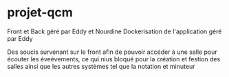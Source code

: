 # projet-qcm

Front et Back géré par Eddy et Nourdine
Dockerisation de l'application géré par Eddy

Des soucis survenant sur le front afin de pouvoir accéder à une salle pour écouter les éveèvements, ce qui nius bloqué 
pour la création et festion des salles ainsi que les autres systèmes tel que la notation et minuteur